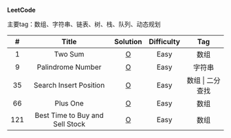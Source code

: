 **LeetCode**

主要tag：数组、字符串、链表、树、栈、队列、动态规划

|  #   |  Title  |        Solution        | Difficulty | Tag  |
| :--: | :-----: | :--------------------: | :--------: | :--: |
|  1   | Two Sum | [O](Solution/1.Two-Sum.md) |    Easy    | 数组 |
|  9 | Palindrome Number | [O](Solution/9.Palindrome-Number.md) |    Easy    | 字符串 |
| 35 | Search Insert Position | [O](Solution/35.Search-Insert-Position.md) | Easy | 数组 \| 二分查找 |
|  66 | Plus One | [O](Solution/66.Plus-One.md) |    Easy    | 数组 |
| 121 | Best Time to Buy and Sell Stock | [O](Solution/121.Best-Time-to-Buy-and-Sell-Stock.md) |    Easy    | 数组 |

